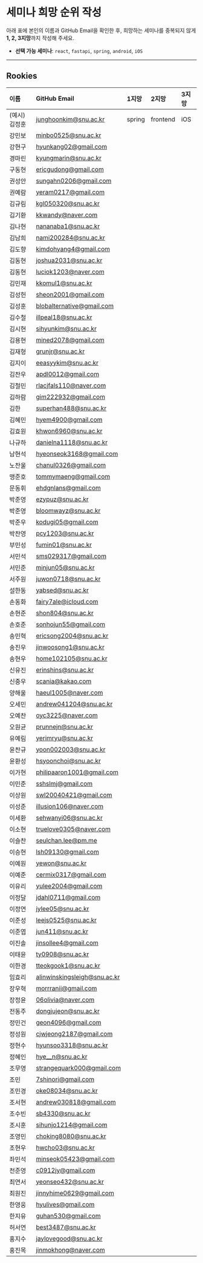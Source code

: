 # 세미나 희망 순위 작성

아래 표에 본인의 이름과 GitHub Email을 확인한 후, 희망하는 세미나를 중복되지 않게 **1, 2, 3지망**까지 작성해 주세요.

- **선택 가능 세미나**: `react`, `fastapi`, `spring`, `android`, `iOS`

---

## Rookies

| 이름 | GitHub Email | 1지망 | 2지망 | 3지망 |
| :--- | :--- | :--- | :--- | :--- |
| (예시) 김정훈 | junghoonkim@snu.ac.kr | spring | frontend | iOS |
| 강민보 | minbo0525@snu.ac.kr | | | |
| 강현구 | hyunkang02@gmail.com | | | |
| 경마린 | kyungmarin@snu.ac.kr | | | |
| 구동현 | ericgudong@gmail.com | | | |
| 권성안 | sungahn0206@gmail.com | | | |
| 권예람 | yeram0217@gmail.com | | | |
| 김규림 | kgl050320@snu.ac.kr | | | |
| 김기환 | kkwandy@naver.com | | | |
| 김나현 | nananaba1@snu.ac.kr | | | |
| 김남희 | nami200284@snu.ac.kr | | | |
| 김도향 | kimdohyang4@gmail.com | | | |
| 김동현 | joshua2031@snu.ac.kr | | | |
| 김동현 | luciok1203@naver.com | | | |
| 김민재 | kkomul1@snu.ac.kr | | | |
| 김성헌 | sheon2001@gmail.com | | | |
| 김성훈 | blobalternative@gmail.com | | | |
| 김수철 | illpeal18@snu.ac.kr | | | |
| 김시현 | sihyunkim@snu.ac.kr | | | |
| 김용현 | mined2078@gmail.com | | | |
| 김재형 | grunjr@snu.ac.kr | | | |
| 김지이 | eeasyykim@snu.ac.kr | | | |
| 김찬우 | apdl0012@gmail.com | | | |
| 김철민 | rlacjfals110@naver.com | | | |
| 김하람 | gim222932@gmail.com | | | |
| 김한 | superhan488@snu.ac.kr | | | |
| 김혜민 | hyem4900@gmail.com | | | |
| 김효원 | khwon6960@snu.ac.kr | | | |
| 나규하 | danielna1118@snu.ac.kr | | | |
| 남현석 | hyeonseok3168@gmail.com | | | |
| 노찬울 | chanul0326@gmail.com | | | |
| 맹준호 | tommymaeng@gmail.com | | | |
| 문동휘 | ehdgnlans@gmail.com | | | |
| 박준영 | ezypuz@snu.ac.kr | | | |
| 박준영 | bloomwayz@snu.ac.kr | | | |
| 박준우 | kodugi05@gmail.com | | | |
| 박찬영 | pcy1203@snu.ac.kr | | | |
| 부민성 | fumin01@snu.ac.kr | | | |
| 서민석 | sms029317@gmail.com | | | |
| 서민준 | minjun05@snu.ac.kr | | | |
| 서주원 | juwon0718@snu.ac.kr | | | |
| 설한동 | yabsed@snu.ac.kr | | | |
| 손동화 | fairy7ale@icloud.com | | | |
| 손현준 | shon804@snu.ac.kr | | | |
| 손호준 | sonhojun55@gmail.com | | | |
| 송민혁 | ericsong2004@snu.ac.kr | | | |
| 송진우 | jinwoosong1@snu.ac.kr | | | |
| 송현우 | home102105@snu.ac.kr | | | |
| 신유진 | erinshins@snu.ac.kr | | | |
| 신중우 | scania@kakao.com | | | |
| 양해울 | haeul1005@naver.com | | | |
| 오세민 | andrew041204@snu.ac.kr | | | |
| 오예찬 | oyc3225@naver.com | | | |
| 오원균 | prunnejn@snu.ac.kr | | | |
| 유예림 | yerimryu@snu.ac.kr | | | |
| 윤찬규 | yoon002003@snu.ac.kr | | | |
| 윤환성 | hsyoonchoi@snu.ac.kr | | | |
| 이가현 | philipaaron1001@gmail.com | | | |
| 이민준 | sshslmj@gmail.com | | | |
| 이상원 | swl20040421@gmail.com | | | |
| 이성준 | illusion106@naver.com | | | |
| 이세환 | sehwanyi06@snu.ac.kr | | | |
| 이소현 | truelove0305@naver.com | | | |
| 이슬찬 | seulchan.lee@pm.me | | | |
| 이승현 | lsh09130@gmail.com | | | |
| 이예원 | yewon@snu.ac.kr | | | |
| 이예준 | cermix0317@gmail.com | | | |
| 이유리 | yulee2004@gmail.com | | | |
| 이정달 | jdahl0711@gmail.com | | | |
| 이정연 | jylee05@snu.ac.kr | | | |
| 이준성 | leejs0525@snu.ac.kr | | | |
| 이준엽 | jun411@snu.ac.kr | | | |
| 이진솔 | jinsollee4@gmail.com | | | |
| 이태윤 | ty0908@snu.ac.kr | | | |
| 이한경 | tteokgook1@snu.ac.kr | | | |
| 임효리 | alinwinskingsleigh@snu.ac.kr | | | |
| 장우혁 | morrranii@gmail.com | | | |
| 장정윤 | 06olivia@naver.com | | | |
| 전동주 | dongjujeon@snu.ac.kr | | | |
| 정민건 | geon4096@gmail.com | | | |
| 정성원 | cjwjeong2187@gmail.com | | | |
| 정현수 | hyunsoo3318@snu.ac.kr | | | |
| 정혜인 | hye__n@snu.ac.kr | | | |
| 조무영 | strangequark000@gmail.com | | | |
| 조민 | 7shinori@gmail.com | | | |
| 조민경 | oke08034@snu.ac.kr | | | |
| 조서현 | andrew030818@gmail.com | | | |
| 조수빈 | sb4330@snu.ac.kr | | | |
| 조시훈 | sihunjo1214@gmail.com | | | |
| 조영민 | choking8080@snu.ac.kr | | | |
| 조현우 | hwcho03@snu.ac.kr | | | |
| 좌민석 | minseok05423@gmail.com | | | |
| 천준영 | c0912jy@gmail.com | | | |
| 최연서 | yeonseo432@snu.ac.kr | | | |
| 최원진 | jinnyhime0629@gmail.com | | | |
| 한영웅 | hyulives@gmail.com | | | |
| 한지유 | guhan530@gmail.com | | | |
| 허서연 | best3487@snu.ac.kr | | | |
| 홍지수 | jaylovegood@snu.ac.kr | | | |
| 홍진목 | jinmokhong@naver.com | | | |
